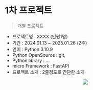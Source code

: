 # 1차 프로젝트
> 개별 프로젝트

- 프로젝트명 : XXXX (인원1명)
- 기간 : 2024.01.13 ~ 2025.01.26 (2주)
- 언어 : Python 3.10.9
- Python OpenSource : git,
- Python library : ...
- micro Framework : FastAPI
- 프로젝트 소개 : 2줄정도로 간단한 소개

<div align=center>
 <img src="https://img.shields.io/badge/python-3776AB?style=flat-square&logo=python&logoColor=white">
</div>














